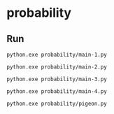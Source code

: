 # probability

## Run

```shell
python.exe probability/main-1.py

python.exe probability/main-2.py

python.exe probability/main-3.py

python.exe probability/main-4.py

python.exe probability/pigeon.py
```

